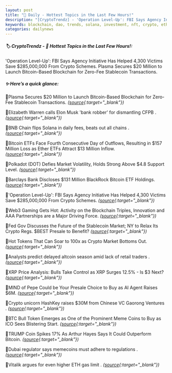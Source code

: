 ```yaml
---
layout: post
title: "🌇 Daily - Hottest Topics in the Last Few Hours!"
description: "[CryptoTrendz] - 'Operation Level-Up': FBI Says Agency Initiative Has Helped 4,300 Victims Save $285,000,000 From Crypto Schemes. Plasma Secures $20 Million to Launch Bitcoin-Based Blockchain for Zero-Fee Stablecoin Transactions."
keywords: blockchain, dao, trends, solana, investment, nft, crypto, etheruem, blockchains, defi
categories: dailynews
---
```


##### 🏷️  CryptoTrendz - 📌 *Hottest Topics in the Last Few Hours!:*

'Operation Level-Up': FBI Says Agency Initiative Has Helped 4,300 Victims Save $285,000,000 From Crypto Schemes. Plasma Secures $20 Million to Launch Bitcoin-Based Blockchain for Zero-Fee Stablecoin Transactions.

##### ✨ *Here’s a quick glance:*


🔹Plasma Secures $20 Million to Launch Bitcoin-Based Blockchain for Zero-Fee Stablecoin Transactions. *([source](https://s.avyag.com/uhbt){:target="_blank"})*

🔹Elizabeth Warren calls Elon Musk 'bank robber' for dismantling CFPB . *([source](https://s.avyag.com/pns4){:target="_blank"})*

🔹BNB Chain flips Solana in daily fees, beats out all chains . *([source](https://s.avyag.com/19o4){:target="_blank"})*

🔹Bitcoin ETFs Face Fourth Consecutive Day of Outflows, Resulting in $157 Million Loss as Ether ETFs Attract $13 Million Inflow. *([source](https://s.avyag.com/k999){:target="_blank"})*

🔹Polkadot (DOT) Defies Market Volatility, Holds Strong Above $4.8 Support Level. *([source](https://s.avyag.com/bqjs){:target="_blank"})*

🔹Barclays Bank Discloses $131 Million BlackRock Bitcoin ETF Holdings. *([source](https://s.avyag.com/mj44){:target="_blank"})*

🔹'Operation Level-Up': FBI Says Agency Initiative Has Helped 4,300 Victims Save $285,000,000 From Crypto Schemes. *([source](https://s.avyag.com/mumk){:target="_blank"})*

🔹Web3 Gaming Gets Hot: Activity on the Blockchain Triples, Innovation and AAA Partnerships are a Major Driving Force. *([source](https://s.avyag.com/w4jy){:target="_blank"})*

🔹Fed Gov Discusses the Future of the Stablecoin Market; NY to Relax Its Crypto Regs. $BEST Presale to Benefit? *([source](https://s.avyag.com/rrln){:target="_blank"})*

🔹Hot Tokens That Can Soar to 100x as Crypto Market Bottoms Out. *([source](https://s.avyag.com/fy2q){:target="_blank"})*

🔹Analysts predict delayed altcoin season amid lack of retail traders . *([source](https://s.avyag.com/2nfc){:target="_blank"})*

🔹XRP Price Analysis: Bulls Take Control as XRP Surges 12.5% - Is $3 Next? *([source](https://s.avyag.com/in5g){:target="_blank"})*

🔹MIND of Pepe Could be Your Presale Choice to Buy as AI Agent Raises $6M. *([source](https://s.avyag.com/30j4){:target="_blank"})*

🔹Crypto unicorn HashKey raises $30M from Chinese VC Gaorong Ventures . *([source](https://s.avyag.com/rvd9){:target="_blank"})*

🔹BTC Bull Token Emerges as One of the Prominent Meme Coins to Buy as ICO Sees Blistering Start. *([source](https://s.avyag.com/1tx4){:target="_blank"})*

🔹TRUMP Coin Spikes 17% As Arthur Hayes Says It Could Outperform Bitcoin. *([source](https://s.avyag.com/9150){:target="_blank"})*

🔹Dubai regulator says memecoins must adhere to regulations . *([source](https://s.avyag.com/6n1m){:target="_blank"})*

🔹Vitalik argues for even higher ETH gas limit . *([source](https://s.avyag.com/pamq){:target="_blank"})*

